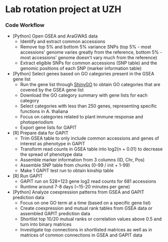 # Lab rotation project at UZH

### Code Workflow

* [Python] Open GSEA and AraGWAS data
  * Identify and extract common accessions
  * Remove top 5% and bottom 5% variance SNPs (top 5% - most accessions' genome varies greatly from the reference, bottom 5% - most accessions' genome doesn't vary much from the reference)
  * Extract eligible SNPs for common accessions (SNP table) and the genomic positions of each SNP (marker information table)
* [Python] Select genes based on GO categories present in the GSEA gene list
  * Run the gene list through [ShinyGO](http://bioinformatics.sdstate.edu/go/) to obtain GO categories that are covered by the GSEA gene list
  * Download the GO category summary with gene lists for each category
  * Select categories with less than 250 genes, representing specific functions in A. thaliana
  * Focus on categories related to plant immune response and photoperiodism
  * Export gene lists for GAPIT
* [R] Prepare data for GAPIT
  * Trim GSEA table to only include common accessions and genes of interest as phenotype in GAPIT
  * Transform read counts in GSEA table into log2(n + 0.01) to decrease the spread of phenotype data
  * Assemble marker information from 3 columns (ID, Chr, Pos)
  * Assemble SNP table from chunks (0-99 / init + 1-99)
  * Make 1 GAPIT test run to obtain kinship table
* [R] Run GAPIT
  * GAPIT run on 528+123 gene log2 read counts for 681 accessions
  * Runtime around 7-8 days (~15-20 minutes per gene)
* [Python] Analyze coexpression patterns from GSEA and GAPIT prediction data
  * Focus on one GO term at a time (based on a specific gene list)
  * Create coexpression and mutual rank tables from GSEA data or assembled GAPIT prediction data
  * Shortlist top 10/20 mutual ranks or correlation values above 0.5 and turn into binary matrices
  * Investigate top connections in shortlisted matrices as well as in matrices of common connections in GSEA and GAPIT data
